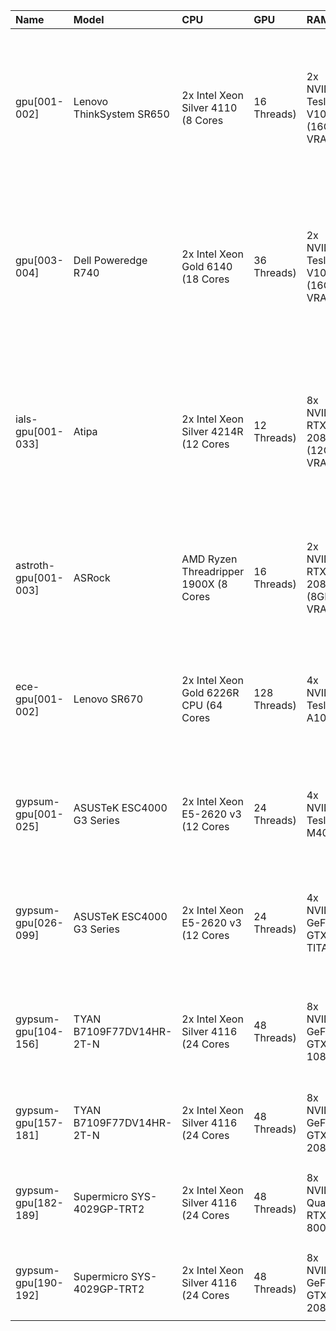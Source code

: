 | Name                 | Model                      | CPU                                    | GPU          | RAM                              | Partitions   | Constraints                                                                                                                                                                                            |
|:---------------------|:---------------------------|:---------------------------------------|:-------------|:---------------------------------|:-------------|:-------------------------------------------------------------------------------------------------------------------------------------------------------------------------------------------------------|
| gpu[001-002]         | Lenovo ThinkSystem SR650   | 2x Intel Xeon Silver 4110 (8 Cores     | 16 Threads)  | 2x NVIDIA Tesla V100 (16GB VRAM) | 192 GiB      | <ul><li>gpu</li><li>gpu-long</li></ul><ul><li>len-sr650_2018</li><li>avx</li><li>avx2</li><li>avx512</li><li>v100</li><li>intel</li><li>linux-ubuntu20.04-skylake_avx512</li></ul>                     |
| gpu[003-004]         | Dell Poweredge R740        | 2x Intel Xeon Gold 6140 (18 Cores      | 36 Threads)  | 2x NVIDIA Tesla V100 (16GB VRAM) | 192 GiB      | <ul><li>gpu</li><li>gpu-long</li></ul><ul><li>len-sr650_2018</li><li>avx</li><li>avx2</li><li>avx512</li><li>v100</li><li>intel</li><li>linux-ubuntu20.04-skylake_avx512</li></ul>                     |
| ials-gpu[001-033]    | Atipa                      | 2x Intel Xeon Silver 4214R (12 Cores   | 12 Threads)  | 8x NVIDIA RTX 2080ti (12GB VRAM) | 192 GiB      | <ul><li>ials-gpu</li><li>gpu</li><li>gpu-long</li></ul><ul><li>ials_gigabyte_2020</li><li>avx</li><li>avx2</li><li>avx512</li><li>2080ti</li><li>intel</li><li>linux-ubuntu20.04-cascadelake</li></ul> |
| astroth-gpu[001-003] | ASRock                     | AMD Ryzen Threadripper 1900X (8 Cores  | 16 Threads)  | 2x NVIDIA RTX 2080 (8GB VRAM)    | 32 GiB       | <ul><li>astroth-gpu</li></ul><ul><li>astro_asrock_x399_2020</li><li>avx</li><li>avx2</li><li>2080</li><li>amd</li><li>linux-ubuntu20.04-zen</li></ul>                                                  |
| ece-gpu[001-002]     | Lenovo SR670               | 2x Intel Xeon Gold 6226R CPU (64 Cores | 128 Threads) | 4x NVIDIA Tesla A100             | 384 GiB      | <ul><li>ece-gpu</li></ul><ul><li>ece_len-sr670_2021</li><li>avx</li><li>avx2</li><li>avx512</li><li>a100</li><li>intel</li></ul>                                                                       |
| gypsum-gpu[001-025]  | ASUSTeK ESC4000 G3 Series  | 2x Intel Xeon E5-2620 v3 (12 Cores     | 24 Threads)  | 4x NVIDIA Tesla M40              | 256 GiB      | <ul><li>gypsum-m40-phd</li><li>gypsum-m40-ms</li><li>gypsum-m40-course</li><li>gpu-preempt</li></ul><ul><li>linux-ubuntu20.04-haswell</li></ul>                                                        |
| gypsum-gpu[026-099]  | ASUSTeK ESC4000 G3 Series  | 2x Intel Xeon E5-2620 v3 (12 Cores     | 24 Threads)  | 4x NVIDIA GeForce GTX TITAN X    |              | <ul><li>gypsum-titanx-phd</li><li>gypsum-titanx-ms</li><li>gypsum-titanx-course</li><li>gpu-preempt</li></ul><ul><li>linux-ubuntu20.04-haswell</li></ul>                                               |
| gypsum-gpu[104-156]  | TYAN B7109F77DV14HR-2T-N   | 2x Intel Xeon Silver 4116 (24 Cores    | 48 Threads)  | 8x NVIDIA GeForce GTX 1080 Ti    | 384 GiB      | <ul><li>gypsum-1080ti-phd</li><li>gypsum-1080ti-ms</li><li>gypsum-1080ti-course</li><li>gpu-preempt</li></ul><ul><li>linux-ubuntu20.04-skylake_avx512</li></ul>                                        |
| gypsum-gpu[157-181]  | TYAN B7109F77DV14HR-2T-N   | 2x Intel Xeon Silver 4116 (24 Cores    | 48 Threads)  | 8x NVIDIA GeForce GTX 2080 Ti    | 384 GiB      | <ul><li>gypsum-2080ti-phd</li><li>gypsum-2080ti-ms</li><li>gypsum-2080ti-course</li><li>gpu-preempt</li></ul>                                                                                          |
| gypsum-gpu[182-189]  | Supermicro SYS-4029GP-TRT2 | 2x Intel Xeon Silver 4116 (24 Cores    | 48 Threads)  | 8x NVIDIA Quadro RTX 8000        | 384 GiB      | <ul><li>gypsum-rtx8000-phd</li><li>gypsum-rtx8000-ms</li><li>gypsum-rtx8000-course</li><li>gpu-preempt</li></ul>                                                                                       |
| gypsum-gpu[190-192]  | Supermicro SYS-4029GP-TRT2 | 2x Intel Xeon Silver 4116 (24 Cores    | 48 Threads)  | 8x NVIDIA GeForce GTX 2080 Ti    | 384 GiB      | <ul><li>gypsum-2080ti-phd</li><li>gypsum-2080ti-ms</li><li>gypsum-2080ti-course</li><li>gpu-preempt</li></ul>                                                                                          |